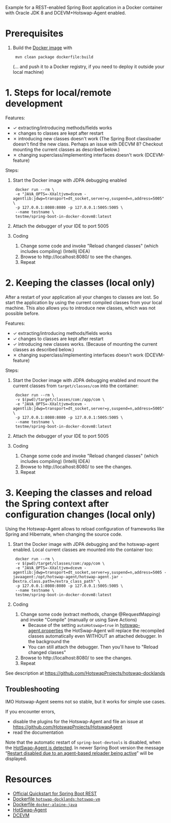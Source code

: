 Example for a REST-enabled Spring Boot application in a Docker container with Oracle JDK 8 and DCEVM+Hotswap-Agent enabled. 

# Prerequisites
1. Build the [Docker image](Dockerfile) with 
    
        mvn clean package dockerfile:build
    
    (... and push it to a Docker registry, if you need to deploy it outside your local machine)

# 1. Steps for local/remote development

Features:
* &check; extracting/introducing methods/fields works
* &cross; changes to classes are kept after restart
* &cross; introducing new classes doesn't work (The Spring Boot classloader doesn't find the new class. Perhaps an issue with DECVM 8? Checkout mounting the current classes as described below.)
* &cross; changing superclass/implementing interfaces doesn't work (DCEVM-feature) 


Steps:
1. Start the Docker image with JDPA debugging enabled 
    
        docker run --rm \
        -e "JAVA_OPTS=-XXaltjvm=dcevm -agentlib:jdwp=transport=dt_socket,server=y,suspend=n,address=5005" \
        -p 127.0.0.1:8080:8080 -p 127.0.0.1:5005:5005 \
        --name testname \
        testme/spring-boot-in-docker-dcevm8:latest

2. Attach the debugger of your IDE to port 5005

3. Coding
    1. Change some code and invoke "Reload changed classes" (which includes compiling) (Intellij IDEA)
    1. Browse to http://localhost:8080/ to see the changes. 
    1. Repeat

# 2. Keeping the classes (local only)

After a restart of your application all your changes to classes are lost. So start the application by using the current compiled classes from your local machine. This also allows you to introduce new classes, which was not possible before.

Features:
* &check; extracting/introducing methods/fields works
* &check; changes to classes are kept after restart
* &check; introducing new classes works. (Because of mounting the current classes as described below.)
* &cross; changing superclass/implementing interfaces doesn't work (DCEVM-feature) 


Steps:
1. Start the Docker image with JDPA debugging enabled and mount the current classes from `target/classes/com` into the container: 
    
        docker run --rm \
        -v $(pwd)/target/classes/com:/app/com \
        -e "JAVA_OPTS=-XXaltjvm=dcevm -agentlib:jdwp=transport=dt_socket,server=y,suspend=n,address=5005" \
        -p 127.0.0.1:8080:8080 -p 127.0.0.1:5005:5005 \
        --name testname \
        testme/spring-boot-in-docker-dcevm8:latest
    
2. Attach the debugger of your IDE to port 5005

3. Coding
    1. Change some code and invoke "Reload changed classes" (which includes compiling) (Intellij IDEA)
    1. Browse to http://localhost:8080/ to see the changes. 
    1. Repeat
    
# 3. Keeping the classes and reload the Spring context after configuration changes (local only)

Using the Hotswap-Agent allows to reload configuration of frameworks like Spring and Hibernate, when changing the source code. 

1. Start the Docker image with JDPA debugging and the hotswap-agent enabled. Local current classes are mounted into the container too:
 
        docker run --rm \
        -v $(pwd)/target/classes/com:/app/com \
        -e "JAVA_OPTS=-XXaltjvm=dcevm -agentlib:jdwp=transport=dt_socket,server=y,suspend=n,address=5005 -javaagent:/opt/hotswap-agent/hotswap-agent.jar -Dextra.class.path=/extra_class_path" \
        -p 127.0.0.1:8080:8080 -p 127.0.0.1:5005:5005 \
        --name testname \
        testme/spring-boot-in-docker-dcevm8:latest

2. Coding
    1. Change some code (extract methods, change @RequestMapping) and invoke "Compile" (manually or using Save Actions)
        * Because of the setting `autoHotswap=true` in [hotswap-agent.properties](src/main/resources/hotswap-agent.properties) the HotSwap-Agent will replace the recompiled classes automatically even WITHOUT an attached debugger. In the background the 
        * You can still attach the debugger. Then you'll have to "Reload changed classes"
    1. Browse to http://localhost:8080/ to see the changes. 
    1. Repeat

See description at <https://github.com/HotswapProjects/hotswap-docklands>

## Troubleshooting
IMO Hotswap-Agent seems not so stable, but it works for simple use cases. 

If you encounter errors, 
* disable the plugins for the Hotswap-Agent and file an issue at <https://github.com/HotswapProjects/HotswapAgent>
* read the documentation 

Note that the automatic restart of `spring-boot-devtools` is disabled, when the [HotSwap-Agent is detected](https://github.com/spring-projects/spring-boot/blob/master/spring-boot-project/spring-boot-devtools/src/main/java/org/springframework/boot/devtools/restart/AgentReloader.java#L35). In newer Spring Boot version the message “[Restart disabled due to an agent-based reloader being active](https://github.com/spring-projects/spring-boot/pull/14807)” will be displayed.

# Resources
* [Official Quickstart for Spring Boot REST](https://spring.io/guides/gs/rest-service/)
* [Dockerfile `hotswap-docklands:hotswap-vm`](https://github.com/HotswapProjects/hotswap-docklands/blob/master/hotswap-vm/Dockerfile)
* [Dockerfile `docker-alpine-java`](https://github.com/anapsix/docker-alpine-java)
* [HotSwap-Agent](https://github.com/HotswapProjects/HotswapAgent)
* [DCEVM](https://github.com/dcevm/dcevm)
